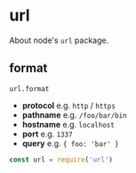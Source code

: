 # url
About node's `url` package.

## format
`url.format`
- __protocol__ e.g. `http` / `https`
- __pathname__ e.g. `/foo/bar/bin`
- __hostname__ e.g. `localhost`
- __port__ e.g. `1337`
- __query__ e.g. `{ foo: 'bar' }`

```js
const url = require('url')
```
